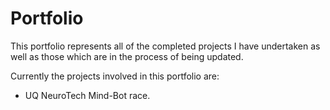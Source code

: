 # Portfolio

This portfolio represents all of the completed projects I have undertaken as well as those which are in the process of being updated.

Currently the projects involved in this portfolio are:

- UQ NeuroTech Mind-Bot race. 
